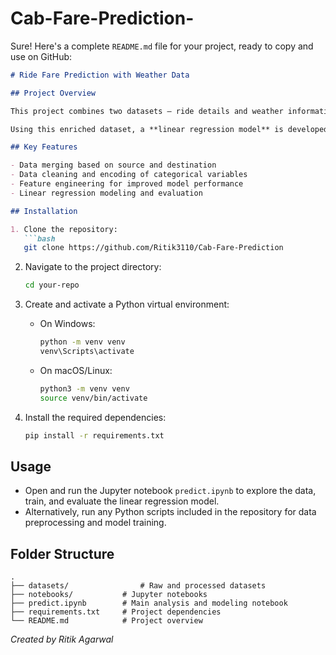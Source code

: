 # Cab-Fare-Prediction-
Sure! Here's a complete `README.md` file for your project, ready to copy and use on GitHub:

````markdown
# Ride Fare Prediction with Weather Data

## Project Overview

This project combines two datasets — ride details and weather information — by merging them based on source and destination locations. After merging, the data undergoes cleaning and encoding of categorical features to prepare it for modeling.

Using this enriched dataset, a **linear regression model** is developed to predict ride fares. The model leverages location, destination, and weather features to understand how these factors influence pricing.

## Key Features

- Data merging based on source and destination  
- Data cleaning and encoding of categorical variables  
- Feature engineering for improved model performance  
- Linear regression modeling and evaluation  

## Installation

1. Clone the repository:
   ```bash
   git clone https://github.com/Ritik3110/Cab-Fare-Prediction
````

2. Navigate to the project directory:

   ```bash
   cd your-repo
   ```
3. Create and activate a Python virtual environment:

   * On Windows:

     ```bash
     python -m venv venv
     venv\Scripts\activate
     ```
   * On macOS/Linux:

     ```bash
     python3 -m venv venv
     source venv/bin/activate
     ```
4. Install the required dependencies:

   ```bash
   pip install -r requirements.txt
   ```

## Usage

* Open and run the Jupyter notebook `predict.ipynb` to explore the data, train, and evaluate the linear regression model.
* Alternatively, run any Python scripts included in the repository for data preprocessing and model training.

## Folder Structure

```
.
├── datasets/                # Raw and processed datasets
├── notebooks/           # Jupyter notebooks
├── predict.ipynb        # Main analysis and modeling notebook
├── requirements.txt     # Project dependencies
└── README.md            # Project overview
```

*Created by Ritik Agarwal*

```
